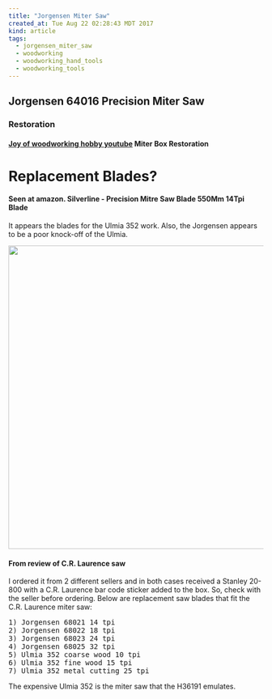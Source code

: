 ```yaml
---
title: "Jorgensen Miter Saw"
created_at: Tue Aug 22 02:28:43 MDT 2017
kind: article
tags:
  - jorgensen_miter_saw
  - woodworking
  - woodworking_hand_tools
  - woodworking_tools
---
```


<h2>Jorgensen 64016 Precision Miter Saw</h2>

<h3>Restoration</h3>

<h4>
  <a href="https://www.youtube.com/watch?v=VAcpmkhMcrQ" target="_blank">Joy of woodworking hobby youtube</a>
  Miter Box Restoration
</h4>

<h1>Replacement Blades?</h1>

<h4>Seen at amazon. Silverline - Precision Mitre Saw Blade 550Mm 14Tpi Blade</h4>

It appears the blades for the Ulmia 352 work.
Also, the Jorgensen appears to be a poor knock-off of the Ulmia.

<img src="/assets/images/ulmia-352-miter-box-saw.jpg" width="600px">

<h4>From review of C.R. Laurence saw</h4>

I ordered it from 2 different sellers and in both cases received a Stanley
20-800 with a C.R. Laurence bar code sticker added to the box. So, check
with the seller before ordering. Below are replacement saw blades that
fit the C.R. Laurence miter saw:

<pre>
1) Jorgensen 68021 14 tpi
2) Jorgensen 68022 18 tpi
3) Jorgensen 68023 24 tpi
4) Jorgensen 68025 32 tpi
5) Ulmia 352 coarse wood 10 tpi
6) Ulmia 352 fine wood 15 tpi
7) Ulmia 352 metal cutting 25 tpi
</pre>

The expensive Ulmia 352 is the miter saw that the H36191 emulates.

<!--
html boilerplate
<a href="" target="_blank"></a>
<a name=""></a>
<img src="" width="400px">
<ul>
  <li></li>
</ul>
<pre>
</pre>
<pre><code>
</code></pre>
<math xmlns='http://www.w3.org/1998/Math/MathML' display='block'>
</math>
-->
